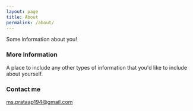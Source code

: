 ```yaml
---
layout: page
title: About
permalink: /about/
---
```


Some information about you!

### More Information

A place to include any other types of information that you'd like to include about yourself.

### Contact me

[ms.prataap194@gmail.com](mailto:ms.prataap194@gmail.com)
